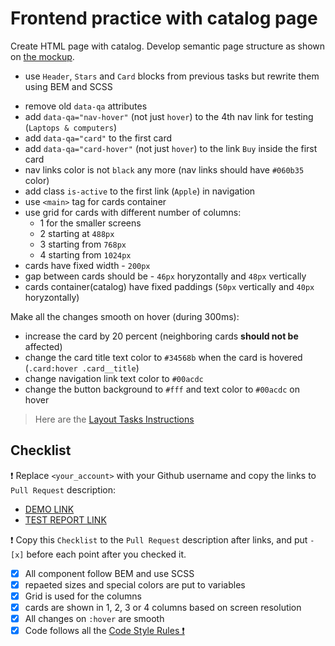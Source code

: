# Frontend practice with catalog page

Create HTML page with catalog. Develop semantic page structure as shown on [the mockup](https://www.figma.com/file/ojkArVazq7vsX0nbpn9CxZ/Moyo-%2F-Catalog-(ENG)?node-id=32249%3A354).

- use `Header`, `Stars` and `Card` blocks from previous tasks but rewrite them using BEM and SCSS
+ remove old `data-qa` attributes
+ add `data-qa="nav-hover"` (not just `hover`) to the 4th nav link for testing (`Laptops & computers`)
+ add `data-qa="card"` to the first card
+ add `data-qa="card-hover"` (not just `hover`) to the link `Buy` inside the first card
+ nav links color is not `black` any more (nav links should have `#060b35` color)
+ add class `is-active` to the first link (`Apple`) in navigation
+ use `<main>` tag for cards container
+ use grid for cards with different number of columns:
  - 1 for the smaller screens
  - 2 starting at `488px`
  - 3 starting from `768px`
  - 4 starting from `1024px`
+ cards have fixed width - `200px`
+ gap between cards should be - `46px` horyzontally and `48px` vertically
+ cards container(catalog) have fixed paddings (`50px` vertically and `40px` horyzontally)

Make all the changes smooth on hover (during 300ms):
+ increase the card by 20 percent (neighboring cards **should not be** affected)
+ change the card title text color to `#34568b` when the card is hovered (`.card:hover .card__title`)
+ change navigation link text color to `#00acdc`
+ change the button background to `#fff` and text color to `#00acdc` on hover

> Here are the [Layout Tasks Instructions](https://mate-academy.github.io/layout_task-guideline)

## Checklist

❗️ Replace `<your_account>` with your Github username and copy the links to `Pull Request` description:
- [DEMO LINK](https://BKlymeniuk.github.io/layout_catalog/)
- [TEST REPORT LINK](https://BKlymeniuk.github.io/layout_catalog/report/html_report/)

❗️ Copy this `Checklist` to the `Pull Request` description after links, and put `- [x]` before each point after you checked it.

- [x] All component follow BEM and use SCSS
- [x] repaeted sizes and special colors are put to variables
- [x] Grid is used for the columns
- [x] cards are shown in 1, 2, 3 or 4 columns based on screen resolution
- [x] All changes on `:hover` are smooth
- [x] Code follows all the [Code Style Rules ❗️](https://mate-academy.github.io/layout_task-guideline/html-css-code-style-rules)
